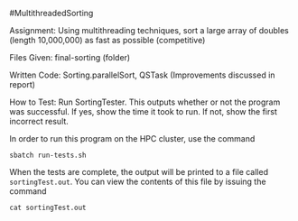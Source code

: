 #MultithreadedSorting

Assignment: Using multithreading techniques, sort a large array of doubles (length 10,000,000) as fast as possible (competitive)

Files Given: final-sorting (folder)

Written Code: Sorting.parallelSort, QSTask (Improvements discussed in report)

How to Test: Run SortingTester. This outputs whether or not the program was successful. If yes, show the time it took to run. If not, show the first incorrect result.

In order to run this program on the HPC cluster, use the command

```
sbatch run-tests.sh
```

When the tests are complete, the output will be printed to a file called `sortingTest.out`. You can view the contents of this file by issuing the command

```
cat sortingTest.out
```
